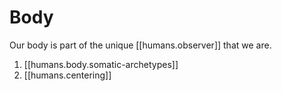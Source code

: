 # Body

Our body is part of the unique [[humans.observer]] that we are.

1. [[humans.body.somatic-archetypes]]
2. [[humans.centering]]
